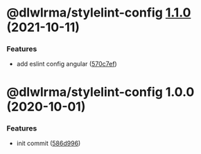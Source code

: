 # @dlwlrma/stylelint-config [1.1.0](https://github.com/hanjeahwan/lint-formatter-config/compare/@dlwlrma/stylelint-config@1.0.0...@dlwlrma/stylelint-config@1.1.0) (2021-10-11)


### Features

* add eslint config angular ([570c7ef](https://github.com/hanjeahwan/lint-formatter-config/commit/570c7ef20c9dd8ab10a0b479a9129048c20c42f3))

# @dlwlrma/stylelint-config 1.0.0 (2020-10-01)


### Features

* init commit ([586d996](https://github.com/hanjeahwan/lint-formatter-config/commit/586d9969ea78bea1ecfbc3d39564c0d16448444d))
